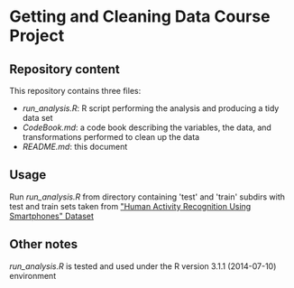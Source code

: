 Getting and Cleaning Data Course Project
========================================

Repository content
------------------
This repository contains three files:
+ *run_analysis.R*: R script performing the analysis and producing a tidy data set
+ *CodeBook.md*: a code book describing the variables, the data, and transformations performed to clean up the data
+ *README.md*: this document

Usage
-----
Run *run_analysis.R* from directory containing 'test' and 'train' subdirs with test and train sets taken from ["Human 
Activity Recognition Using Smartphones" Dataset](http://archive.ics.uci.edu/ml/datasets/Human+Activity+Recognition+Using+Smartphones)

Other notes
-----------
*run_analysis.R* is tested and used under the R version 3.1.1 (2014-07-10) environment
